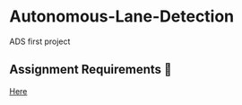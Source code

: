 # Autonomous-Lane-Detection
ADS first project 

## Assignment Requirements 📖
[Here](https://github.com/SEA-ME/ADS_Autonomous-Lane-Detection)
